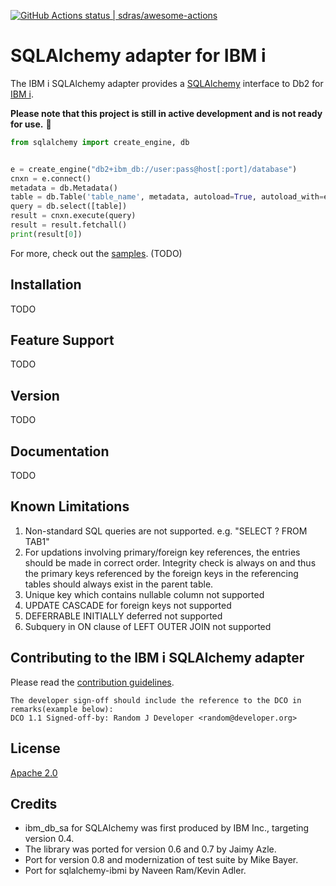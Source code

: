 [![GitHub Actions status | sdras/awesome-actions](https://github.com/IBM/sqlalchemy-ibmi/workflows/Python%20package/badge.svg)](https://github.com/IBM/sqlalchemy-ibmi/actions?workflow=Python+package)

SQLAlchemy adapter for IBM i
=========

The IBM i SQLAlchemy adapter provides a [SQLAlchemy](https://www.sqlalchemy.org/) interface to Db2 for [IBM i](https://en.wikipedia.org/wiki/IBM_i).

**Please note that this project is still in active development and is not ready for use.** :rotating_light: 

```python
from sqlalchemy import create_engine, db


e = create_engine("db2+ibm_db://user:pass@host[:port]/database")
cnxn = e.connect()
metadata = db.Metadata()
table = db.Table('table_name', metadata, autoload=True, autoload_with=e)
query = db.select([table])
result = cnxn.execute(query)
result = result.fetchall()
print(result[0])

```

For more, check out the [samples](samples). (TODO)

Installation
-------------
TODO
 
Feature Support
----------------
TODO

Version
--------

TODO

Documentation
-------------

TODO


Known Limitations 
-------------------------------------------------------------
1) Non-standard SQL queries are not supported. e.g. "SELECT ? FROM TAB1"
2) For updations involving primary/foreign key references, the entries should be made in correct order. Integrity check is always on and thus the primary keys referenced by the foreign keys in the referencing tables should always exist in the parent table.
3) Unique key which contains nullable column not supported
4) UPDATE CASCADE for foreign keys not supported
5) DEFERRABLE INITIALLY deferred not supported
6) Subquery in ON clause of LEFT OUTER JOIN not supported

Contributing to the IBM i SQLAlchemy adapter
----------------------------------------
Please read the [contribution guidelines](contributing/CONTRIBUTING.md).

```
The developer sign-off should include the reference to the DCO in remarks(example below):
DCO 1.1 Signed-off-by: Random J Developer <random@developer.org>
```

License
-------

[Apache 2.0](LICENSE)

Credits
-------
- ibm_db_sa for SQLAlchemy was first produced by IBM Inc., targeting version 0.4.
- The library was ported for version 0.6 and 0.7 by Jaimy Azle.
- Port for version 0.8 and modernization of test suite by Mike Bayer.
- Port for sqlalchemy-ibmi by Naveen Ram/Kevin Adler.